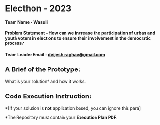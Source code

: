 # Electhon - 2023

#### Team Name - Wasuli

#### Problem Statement - How can we increase the participation of urban and youth voters in elections to ensure their involvement in the democratic process?

#### Team Leader Email - dvijesh.raghav@gmail.com

## A Brief of the Prototype:

What is your solution? and how it works.

## Code Execution Instruction:

\*[If your solution is **not** application based, you can ignore this para]

\*The Repository must contain your **Execution Plan PDF**.
